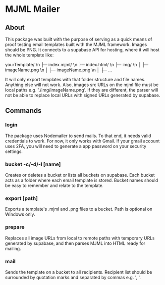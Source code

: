 # MJML Mailer

## About

This package was built with the purpose of serving as a quick means of proof testing email templates built with the MJML framework. Images should be PNG. It connects to a supabase API for hosting, where it will host the whole template like:

yourTemplate/ \n
├─ index.mjml/ \n
├─ index.html/ \n
├─ img/ \n
│ ├─ imageName.png \n
│ ├─ imageName.png \n
│ ├─ ...

It will only export templates with that folder structure and file names. Anything else will not work. Also, images src URLs on the mjml file must be local paths e.g. './img/imageName.png'. If they are different, the parser will not be able to replace local URLs with signed URLs generated by supabase.

## Commands

### login <id> <password>

The package uses Nodemailer to send mails. To that end, it needs valid credentials to work. For now, it only works with Gmail. If your gmail account uses 2FA, you will need to generate a app password on your security settings.

### bucket -c/-d/-l \[name]

Creates or deletes a bucket or lists all buckets on supabase. Each bucket acts as a folder where each email template is stored. Bucket names should be easy to remember and relate to the template.

### export <name> \[path]

Exports a template's .mjml and .png files to a bucket. Path is optional on Windows only.

### prepare <name>

Replaces all image URLs from local to remote paths with temporary URLs generated by supabase, and then parses MJML into HTML ready for mailing.

### mail <name> <recipients>

Sends the template on a bucket to all recipients. Recipient list should be surrounded by quotation marks and separated by commas e.g. ', '.